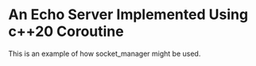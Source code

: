 # An Echo Server Implemented Using c++20 Coroutine

This is an example of how socket_manager might be used.
